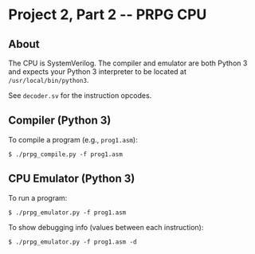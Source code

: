 # Project 2, Part 2 -- PRPG CPU

## About

The CPU is SystemVerilog. The compiler and emulator are both Python 3 and expects your Python 3 interpreter to be located at `/usr/local/bin/python3`.

See `decoder.sv` for the instruction opcodes.

## Compiler (Python 3)

To compile a program (e.g., `prog1.asm`):

    $ ./prpg_compile.py -f prog1.asm

## CPU Emulator (Python 3)

To run a program:

    $ ./prpg_emulator.py -f prog1.asm

To show debugging info (values between each instruction):

    $ ./prpg_emulator.py -f prog1.asm -d
